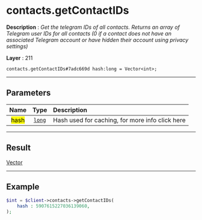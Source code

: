 # contacts.getContactIDs

**Description** : *Get the telegram IDs of all contacts\.
Returns an array of Telegram user IDs for all contacts \(0 if a contact does not have an associated Telegram account or have hidden their account using privacy settings\)*

**Layer** : 211

```tl
contacts.getContactIDs#7adc669d hash:long = Vector<int>;
```

---

## Parameters

| Name | Type | Description |
| :---: | :---: | :--- |
| <mark>hash</mark> | [`long`](type/long) | Hash used for caching, for more info click here |

---

## Result

[Vector<int>](type/int)

---

## Example

```php
$int = $client->contacts->getContactIDs(
	hash : 5907615227036139060,
);
```